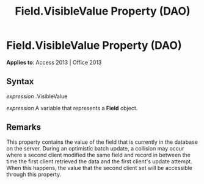 ﻿---
title: Field.VisibleValue Property (DAO)
TOCTitle: VisibleValue Property
ms:assetid: e40fcb43-9a1d-69e7-1544-8f15ef21daf4
ms:mtpsurl: https://msdn.microsoft.com/en-us/library/Ff835776(v=office.15)
ms:contentKeyID: 48548332
ms.date: 09/18/2015
mtps_version: v=office.15
---

# Field.VisibleValue Property (DAO)


**Applies to**: Access 2013 | Office 2013

## Syntax

*expression* .VisibleValue

*expression* A variable that represents a **Field** object.

## Remarks

This property contains the value of the field that is currently in the database on the server. During an optimistic batch update, a collision may occur where a second client modified the same field and record in between the time the first client retrieved the data and the first client's update attempt. When this happens, the value that the second client set will be accessible through this property.

